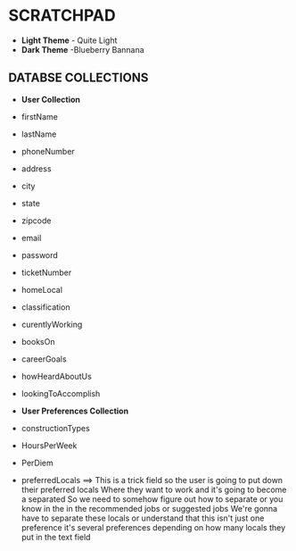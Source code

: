 # SCRATCHPAD

- **Light Theme** - Quite Light
- **Dark Theme** -Blueberry Bannana

## DATABSE COLLECTIONS

- **User Collection**

- firstName
- lastName
- phoneNumber
- address
- city
- state
- zipcode
- email
- password
- ticketNumber
- homeLocal
- classification
- curentlyWorking
- booksOn
- careerGoals
- howHeardAboutUs
- lookingToAccomplish

- **User Preferences Collection**

- constructionTypes
- HoursPerWeek
- PerDiem
- preferredLocals ==> This is a trick field so the user is going to put down their preferred locals Where they want to work and it's going to become a separated So we need to somehow figure out how to separate or you know in the in the recommended jobs or suggested jobs We're gonna have to separate these locals or understand that this isn't just one preference it's several preferences depending on how many locals they put in the text field
